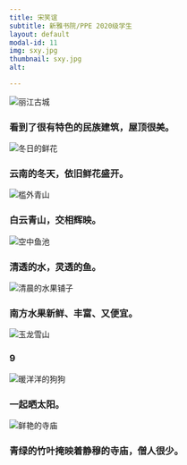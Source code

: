 ```yaml
---
title: 宋笑谊
subtitle: 新雅书院/PPE 2020级学生
layout: default
modal-id: 11
img: sxy.jpg
thumbnail: sxy.jpg
alt: 

---
```

<img src="img/sxy/1.丽江古城.jpg" class="img-responsive img-centered" alt="丽江古城">
<h3>看到了很有特色的民族建筑，屋顶很美。</h3>
<p></p>
<img src="img/sxy/2.冬日的鲜花.jpg" class="img-responsive img-centered" alt="冬日的鲜花">
<h3>云南的冬天，依旧鲜花盛开。</h3>
<p></p>
<img src="img/sxy/3.槛外青山.jpg" class="img-responsive img-centered" alt="槛外青山">
<h3>白云青山，交相辉映。</h3>
<p></p>
<img src="img/sxy/4.空中鱼池.jpg" class="img-responsive img-centered" alt="空中鱼池">
<h3>清透的水，灵透的鱼。</h3>
<p></p>
<img src="img/sxy/5.清晨的水果铺子.jpg" class="img-responsive img-centered" alt="清晨的水果铺子">
<h3>南方水果新鲜、丰富、又便宜。</h3>
<p></p>
<img src="img/sxy/6.玉龙雪山.jpg" class="img-responsive img-centered" alt="玉龙雪山">
<h3>9</h3>
<p></p>
<img src="img/sxy/7.暖洋洋的狗狗.jpg" class="img-responsive img-centered" alt="暖洋洋的狗狗">
<h3>一起晒太阳。</h3>
<p></p>
<img src="img/sxy/8.鲜艳的寺庙.jpg" class="img-responsive img-centered" alt="鲜艳的寺庙">
<h3>青绿的竹叶掩映着静穆的寺庙，僧人很少。</h3>
<p></p>